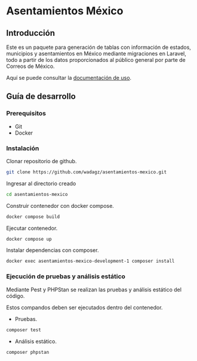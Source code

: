 # Asentamientos México

## Introducción

Este es un paquete para generación de tablas con información de estados,
municipios y asentamientos en México mediante migraciones en Laravel, todo
a partir de los datos proporcionados al público general por parte de Correos
de México.

Aquí se puede consultar la [documentación de uso](https://wadagz.github.io/asentamientos-mexico/).

## Guía de desarrollo

### Prerequisitos
- Git
- Docker

### Instalación
Clonar repositorio de github.
```bash
git clone https://github.com/wadagz/asentamientos-mexico.git
```

Ingresar al directorio creado
```bash
cd asentamientos-mexico
```

Construir contenedor con docker compose.
```bash
docker compose build
```

Ejecutar contenedor.
```bash
docker compose up
```

Instalar dependencias con composer.
```bash
docker exec asentamientos-mexico-development-1 composer install
```

### Ejecución de pruebas y análisis estático
Mediante Pest y PHPStan se realizan las pruebas y análisis estático del código.

Estos compandos deben ser ejecutados dentro del contenedor.

- Pruebas.
```bash
composer test
```

- Análisis estático.
```bash
composer phpstan
```
